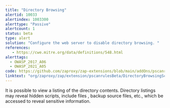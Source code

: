 ```yaml
---
title: "Directory Browsing"
alertid: 10033
alertindex: 1003300
alerttype: "Passive"
alertcount: 1
status: beta
type: alert
solution: "Configure the web server to disable directory browsing. "
references:
   - https://cwe.mitre.org/data/definitions/548.html
alerttags: 
  - OWASP_2017_A06
  - OWASP_2021_A05
code: https://github.com/zaproxy/zap-extensions/blob/main/addOns/pscanrulesBeta/src/main/java/org/zaproxy/zap/extension/pscanrulesBeta/DirectoryBrowsingScanRule.java
linktext: "org/zaproxy/zap/extension/pscanrulesBeta/DirectoryBrowsingScanRule.java"
---
```

It is possible to view a listing of the directory contents. Directory listings may reveal hidden scripts, include files , backup source files, etc., which be accessed to reveal sensitive information.
